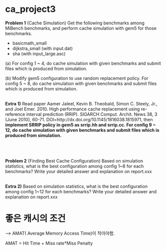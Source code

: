 # ca_project3

<b>Problem 1</b> (Cache Simulation)
Get the following benchmarks among MiBench benchmarks, and perform cache simulation with gem5 for those benchmarks.
 - basicmath_small
 - dijkstra_small (with input.dat)
 - sha (with input_large.asc)

(a) For config 1 ~ 4, do cache simulation with given benchmarks and submit files which is produced from simulation.

(b) Modify gem5 configuration to use random replacement policy. For config 5 ~ 8, do cache simulation with given benchmarks and submit files which is produced from simulation.

<br/>
<b>Extra 1)</b>
Read paper Aamer Jaleel, Kevin B. Theobald, Simon C. Steely, Jr., and Joel Emer. 2010. High performance cache replacement using re-reference interval prediction (RRIP). SIGARCH Comput. Archit. News 38, 3 (June 2010), 60-71. DOI=http://dx.doi.org/10.1145/1816038.1815971, then <b>implement SRRIP policy in gem5 as srrip.hh and srrip.cc. For config 9 ~ 12, do cache simulation with given benchmarks and submit files which is produced from simulation.</b>

<br/><br/><br/>
<b>Problem 2</b> (Finding Best Cache Configuration)
Based on simulation statistics, what is the best configuration among config 1~8 for each benchmarks? Write your detailed answer and explanation on report.xxx

<br/>
<b>Extra 2)</b>
Based on simulation statistics, what is the best configuration among config 1~12 for each benchmarks? Write your detailed answer and explanation on report.xxx


# 좋은 캐시의 조건
--> AMAT( Average Memory Access Time)이 작아야함.

AMAT = Hit Time + Miss rate*Miss Penalty
